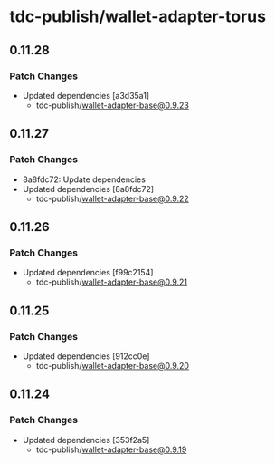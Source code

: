 # tdc-publish/wallet-adapter-torus

## 0.11.28

### Patch Changes

-   Updated dependencies [a3d35a1]
    -   tdc-publish/wallet-adapter-base@0.9.23

## 0.11.27

### Patch Changes

-   8a8fdc72: Update dependencies
-   Updated dependencies [8a8fdc72]
    -   tdc-publish/wallet-adapter-base@0.9.22

## 0.11.26

### Patch Changes

-   Updated dependencies [f99c2154]
    -   tdc-publish/wallet-adapter-base@0.9.21

## 0.11.25

### Patch Changes

-   Updated dependencies [912cc0e]
    -   tdc-publish/wallet-adapter-base@0.9.20

## 0.11.24

### Patch Changes

-   Updated dependencies [353f2a5]
    -   tdc-publish/wallet-adapter-base@0.9.19
